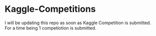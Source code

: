 # Kaggle-Competitions

I will be updating this repo as soon as Kaggle Competition is submitted.<br>
For a time being 1 competiotion is submitted.
